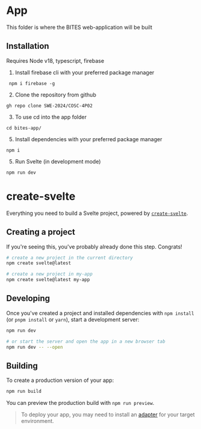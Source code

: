 # App

This folder is where the BITES web-application will be built

## Installation

Requires Node v18, typescript, firebase

1. Install firebase cli with your preferred package manager

```
 npm i firebase -g
```

2. Clone the repository from github

```
gh repo clone SWE-2024/COSC-4P02
```

3. To use cd into the app folder

```
cd bites-app/
```

5. Install dependencies with your preferred package manager

```
npm i
```

5. Run Svelte (in development mode)

```
npm run dev
```

# create-svelte

Everything you need to build a Svelte project, powered by [`create-svelte`](https://github.com/sveltejs/kit/tree/main/packages/create-svelte).

## Creating a project

If you're seeing this, you've probably already done this step. Congrats!

```bash
# create a new project in the current directory
npm create svelte@latest

# create a new project in my-app
npm create svelte@latest my-app
```

## Developing

Once you've created a project and installed dependencies with `npm install` (or `pnpm install` or `yarn`), start a development server:

```bash
npm run dev

# or start the server and open the app in a new browser tab
npm run dev -- --open
```

## Building

To create a production version of your app:

```bash
npm run build
```

You can preview the production build with `npm run preview`.

> To deploy your app, you may need to install an [adapter](https://kit.svelte.dev/docs/adapters) for your target environment.
